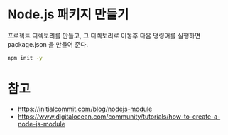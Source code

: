 # Node.js 패키지 만들기 

프로젝트 디렉토리를 만들고, 그 디렉토리로 이동후 다음 명령어를 실행하면 package.json 을 만들어 준다. 
```sh 
npm init -y 
```



# 참고 
- https://initialcommit.com/blog/nodejs-module
- https://www.digitalocean.com/community/tutorials/how-to-create-a-node-js-module